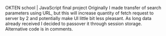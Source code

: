 OKTEN school | JavaScript final project
Originally I made transfer of search parameters using URL, but this will increase quantity of fetch request to server by 2 and potentially make UI little bit less pleasant. As long data already received I decided to passover it  through session storage. Alternative code is in comments.
